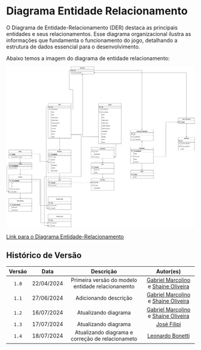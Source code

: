 # <b>Diagrama Entidade Relacionamento</b>

O Diagrama de Entidade-Relacionamento (DER) destaca as principais entidades e seus relacionamentos. Esse diagrama organizacional ilustra as informações que fundamenta o funcionamento do jogo, detalhando a estrutura de dados essencial para o desenvolvimento.

Abaixo temos a imagem do diagrama de entidade relacionamento:

![Diagrama](../images/DER/diagrama-entidade-relacionamento-1.6.png)

[Link para o Diagrama Entidade-Relacionamento](https://drive.google.com/file/d/12w4accHQpZcQpmwkR-kGVqPnGBe0pZWg/view?usp=sharing)

## Histórico de Versão

| Versão |    Data    |                     Descrição                     |                                                 Autor(es)                                                  |
| :----: | :--------: | :-----------------------------------------------: | :--------------------------------------------------------------------------------------------------------: |
| `1.0`  | 22/04/2024 | Primeira versão do modelo entidade relacionanemto | [Gabriel Marcolino](https://github.com/GabrielMR360) e [Shaíne Oliveira](ttps://github.com/ShaineOliveira) |
| `1.1`  | 27/06/2024 |               Adicionando descrição               | [Gabriel Marcolino](https://github.com/GabrielMR360) e [Shaíne Oliveira](ttps://github.com/ShaineOliveira) |
| `1.2`  | 16/07/2024 |               Atualizando diagrama                | [Gabriel Marcolino](https://github.com/GabrielMR360) e [Shaíne Oliveira](ttps://github.com/ShaineOliveira) |
| `1.3`  | 17/07/2024 |               Atualizando diagrama                | [José Filipi](https://github.com/JoseFilipi)  |
| `1.4`  | 18/07/2024 |               Atualizando diagrama e correção de relacionameto             | [Leonardo Bonetti](https://github.com/LeoFacB)  |
